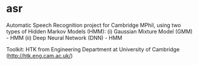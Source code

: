 # asr
Automatic Speech Recognition project for Cambridge MPhil, using two types of Hidden Markov Models (HMM): 
(i) Gaussian Mixture Model (GMM) - HMM
(ii) Deep Neural Network (DNN) - HMM

Toolkit: HTK from Engineering Department at University of Cambridge (http://htk.eng.cam.ac.uk/)
